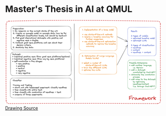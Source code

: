 # Master's Thesis in AI at QMUL

![](proposal/thesis_overview.png)
[Drawing Source](https://excalidraw.com/#json=4pt3h2owP0tCa0FZWOWDU,LCXFMgMPRhBAnFwlu4sqCw)

